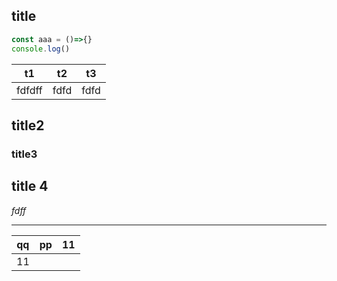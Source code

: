 ## title

```js
const aaa = ()=>{}
console.log()
```

| t1     | t2   | t3   |
| ------ | ---- | ---- |
| fdfdff | fdfd | fdfd |


## title2


### title3


## title 4

*fdff* 

---

| qq | pp | 11 |
| -- | -- | -- |
| 11 |    |    |



